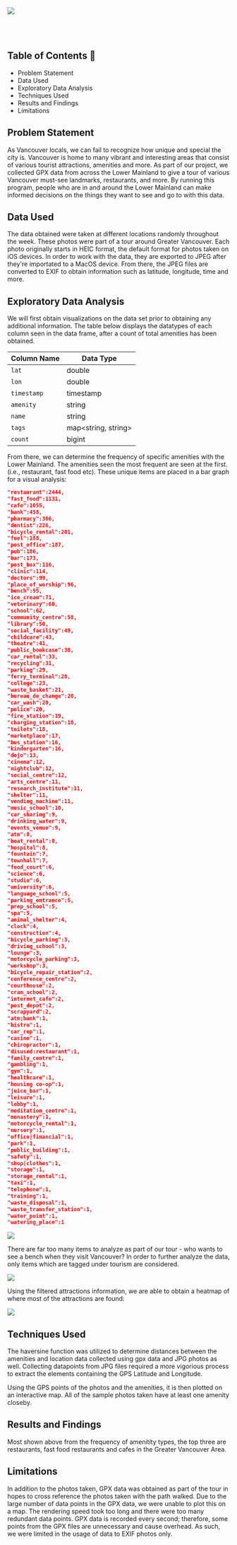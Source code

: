 <img src="assets/image-20211210180125153.png" align="left">  
<br/><br/><br/><br/>

## Table of Contents :triangular_flag_on_post:

- Problem Statement
- Data Used
- Exploratory Data Analysis
- Techniques Used
- Results and Findings
- Limitations

## Problem Statement

As Vancouver locals, we can fail to recognize how unique and special the city is. Vancouver is home to many vibrant and interesting areas that consist of various tourist attractions, amenities and more. As part of our project, we collected GPX data from across the Lower Mainland to give a tour of various Vancouver must-see landmarks, restaurants, and more. By running this program, people who are in and around the Lower Mainland can make informed decisions on the things they want to see and go to with this data.

## Data Used

The data obtained were taken at different locations randomly throughout the week. These photos were part of a tour around Greater Vancouver. Each photo originally starts in HEIC format, the default format for photos taken on iOS devices. In order to work with the data, they are exported to JPEG after they're importated to a MacOS device. From there, the JPEG files are converted to EXIF to obtain information such as latitude, longitude, time and more.

## Exploratory Data Analysis

We will first obtain visualizations on the data set prior to obtaining any additional information. The table below displays the datatypes of each column seen in the data frame, after a count of total amenities has been obtained.

| Column Name | Data Type           |
| ----------- | ------------------- |
| `lat`       | double              |
| `lon`       | double              |
| `timestamp` | timestamp           |
| `amenity`   | string              |
| `name`      | string              |
| `tags`      | map<string, string> |
| `count`     | bigint              |

From there, we can determine the frequency of specific amenities with the Lower Mainland. The amenities seen the most frequent are seen at the first. (i.e., restaurant, fast food etc). These unique items are placed in a bar graph for a visual analysis:

```json
"restaurant":2444,
"fast_food":1131,
"cafe":1055,
"bank":458,
"pharmacy":306,
"dentist":226,
"bicycle_rental":201,
"fuel":188,
"post_office":187,
"pub":186,
"bar":173,
"post_box":116,
"clinic":114,
"doctors":99,
"place_of_worship":96,
"bench":95,
"ice_cream":71,
"veterinary":68,
"school":62,
"community_centre":58,
"library":50,
"social_facility":49,
"childcare":43,
"theatre":41,
"public_bookcase":38,
"car_rental":33,
"recycling":31,
"parking":29,
"ferry_terminal":28,
"college":23,
"waste_basket":21,
"bureau_de_change":20,
"car_wash":20,
"police":20,
"fire_station":19,
"charging_station":18,
"toilets":18,
"marketplace":17,
"bus_station":16,
"kindergarten":16,
"dojo":13,
"cinema":12,
"nightclub":12,
"social_centre":12,
"arts_centre":11,
"research_institute":11,
"shelter":11,
"vending_machine":11,
"music_school":10,
"car_sharing":9,
"drinking_water":9,
"events_venue":9,
"atm":8,
"boat_rental":8,
"hospital":8,
"fountain":7,
"townhall":7,
"food_court":6,
"science":6,
"studio":6,
"university":6,
"language_school":5,
"parking_entrance":5,
"prep_school":5,
"spa":5,
"animal_shelter":4,
"clock":4,
"construction":4,
"bicycle_parking":3,
"driving_school":3,
"lounge":3,
"motorcycle_parking":3,
"workshop":3,
"bicycle_repair_station":2,
"conference_centre":2,
"courthouse":2,
"cram_school":2,
"internet_cafe":2,
"post_depot":2,
"scrapyard":2,
"atm;bank":1,
"bistro":1,
"car_rep":1,
"casino":1,
"chiropractor":1,
"disused:restaurant":1,
"family_centre":1,
"gambling":1,
"gym":1,
"healthcare":1,
"housing co-op":1,
"juice_bar":1,
"leisure":1,
"lobby":1,
"meditation_centre":1,
"monastery":1,
"motorcycle_rental":1,
"nursery":1,
"office|financial":1,
"park":1,
"public_building":1,
"safety":1,
"shop|clothes":1,
"storage":1,
"storage_rental":1,
"taxi":1,
"telephone":1,
"training":1,
"waste_disposal":1,
"waste_transfer_station":1,
"water_point":1,
"watering_place":1
```

<img src="assets/amenities_bar.png" aligh="left">

There are far too many items to analyze as part of our tour - who wants to see a bench when they visit Vancouver? In order to further analyze the data, only items which are tagged under tourism are considered.

<img src='assets/tourism_df.png'>

Using the filtered attractions information, we are able to obtain a heatmap of where most of the attractions are found:

<img src='assets/map.png'>

## Techniques Used

The haversine function was utilized to determine distances between the amenities and location data collected using gpx data and JPG photos as well.
Collecting datapoints from JPG files required a more vigorious process to extract the elements containing the GPS Latitude and Longitude.

Using the GPS points of the photos and the amenities, it is then plotted on an interactive map. All of the sample photos taken have at least one amenity closeby.

## Results and Findings

Most shown above from the frequency of amenitity types, the top three are restaurants, fast food restaurants and cafes in the Greater Vancouver Area.

## Limitations

In addition to the photos taken, GPX data was obtained as part of the tour in hopes to cross reference the photos taken with the path walked. Due to the large number of data points in the GPX data, we were unable to plot this on a map. The rendering speed took too long and there were too many redundant data points. GPX data is recorded every second; therefore, some points from the GPX files are unnecessary and cause overhead. As such, we were limited in the usage of data to EXIF photos only.
